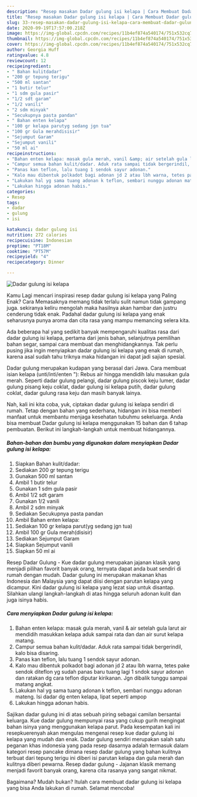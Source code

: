 ```yaml
---
description: "Resep masakan Dadar gulung isi kelapa | Cara Membuat Dadar gulung isi kelapa Yang Lezat"
title: "Resep masakan Dadar gulung isi kelapa | Cara Membuat Dadar gulung isi kelapa Yang Lezat"
slug: 33-resep-masakan-dadar-gulung-isi-kelapa-cara-membuat-dadar-gulung-isi-kelapa-yang-lezat
date: 2020-09-19T17:57:00.218Z
image: https://img-global.cpcdn.com/recipes/11b4ef874a540174/751x532cq70/dadar-gulung-isi-kelapa-foto-resep-utama.jpg
thumbnail: https://img-global.cpcdn.com/recipes/11b4ef874a540174/751x532cq70/dadar-gulung-isi-kelapa-foto-resep-utama.jpg
cover: https://img-global.cpcdn.com/recipes/11b4ef874a540174/751x532cq70/dadar-gulung-isi-kelapa-foto-resep-utama.jpg
author: Georgia Huff
ratingvalue: 4.8
reviewcount: 12
recipeingredient:
- " Bahan kulitdadar"
- "200 gr tepung terigu"
- "500 ml santan"
- "1 butir telur"
- "1 sdm gula pasir"
- "1/2 sdt garam"
- "1/2 vanili"
- "2 sdm minyak"
- "Secukupnya pasta pandan"
- " Bahan enten kelapa"
- "100 gr kelapa parutyg sedang jgn tua"
- "100 gr Gula merahdisisir"
- "Sejumput Garam"
- "Sejumput vanili"
- "50 ml ai"
recipeinstructions:
- "Bahan enten kelapa: masak gula merah, vanil &amp; air setelah gula larut air mendidih masukkan kelapa aduk sampai rata dan dan air surut kelapa matang."
- "Campur semua bahan kulit/dadar. Aduk rata sampai tidak bergerindil, kalo bisa disaring."
- "Panas kan teflon, lalu tuang 1 sendok sayur adonan."
- "Kalo mau dibentuk polkadot bagi adonan jd 2 atau lbh warna, tetes pake sendok diteflon yg sudah panas baru tuang lagi 1 sndok sayur adonan dan ratakan dg cara teflon diputar kirikanan. Jgn dibalik tunggu sampai matang angkat."
- "Lakukan hal yg sama tuang adonan k teflon, sembari nunggu adonan mateng. Isi dadar dg enten kelapa, lipat seperti ampop"
- "Lakukan hingga adonan habis."
categories:
- Resep
tags:
- dadar
- gulung
- isi

katakunci: dadar gulung isi 
nutrition: 272 calories
recipecuisine: Indonesian
preptime: "PT18M"
cooktime: "PT57M"
recipeyield: "4"
recipecategory: Dinner

---
```



![Dadar gulung isi kelapa](https://img-global.cpcdn.com/recipes/11b4ef874a540174/751x532cq70/dadar-gulung-isi-kelapa-foto-resep-utama.jpg)

Kamu Lagi mencari inspirasi resep dadar gulung isi kelapa yang Paling Enak? Cara Memasaknya memang tidak terlalu sulit namun tidak gampang juga. sekiranya keliru mengolah maka hasilnya akan hambar dan justru cenderung tidak enak. Padahal dadar gulung isi kelapa yang enak seharusnya punya aroma dan cita rasa yang mampu memancing selera kita.

Ada beberapa hal yang sedikit banyak mempengaruhi kualitas rasa dari dadar gulung isi kelapa, pertama dari jenis bahan, selanjutnya pemilihan bahan segar, sampai cara membuat dan menghidangkannya. Tak perlu pusing jika ingin menyiapkan dadar gulung isi kelapa yang enak di rumah, karena asal sudah tahu triknya maka hidangan ini dapat jadi sajian spesial.

Dadar gulung merupakan kudapan yang berasal dari Jawa. Cara membuat isian kelapa (unti/inti/enten &#34;): Rebus air hingga mendidih lalu masukan gula merah. Seperti dadar gulung pelangi, dadar gulung piscok keju lumer, dadar gulung pisang keju coklat, dadar gulung isi kelapa putih, dadar gulung coklat, dadar gulung rasa keju dan masih banyak lainya.


Nah, kali ini kita coba, yuk, ciptakan dadar gulung isi kelapa sendiri di rumah. Tetap dengan bahan yang sederhana, hidangan ini bisa memberi manfaat untuk membantu menjaga kesehatan tubuhmu sekeluarga. Anda bisa membuat Dadar gulung isi kelapa menggunakan 15 bahan dan 6 tahap pembuatan. Berikut ini langkah-langkah untuk membuat hidangannya.

<!--inarticleads1-->

##### Bahan-bahan dan bumbu yang digunakan dalam menyiapkan Dadar gulung isi kelapa:

1. Siapkan  Bahan kulit/dadar:
1. Sediakan 200 gr tepung terigu
1. Gunakan 500 ml santan
1. Ambil 1 butir telur
1. Gunakan 1 sdm gula pasir
1. Ambil 1/2 sdt garam
1. Gunakan 1/2 vanili
1. Ambil 2 sdm minyak
1. Sediakan Secukupnya pasta pandan
1. Ambil  Bahan enten kelapa:
1. Sediakan 100 gr kelapa parut(yg sedang jgn tua)
1. Ambil 100 gr Gula merah(disisir)
1. Sediakan Sejumput Garam
1. Siapkan Sejumput vanili
1. Siapkan 50 ml ai


Resep Dadar Gulung - Kue dadar gulung merupakan jajanan klasik yang menjadi pilihan favorit banyak orang, ternyata dapat anda buat sendiri di rumah dengan mudah. Dadar gulung ini merupakan makanan khas Indonesia dan Malaysia yang dapat diisi dengan parutan kelapa yang dicampur. Kini dadar gulung isi kelapa yang lezat siap untuk disantap. Silahkan ulangi langkah-langkah di atas hingga seluruh adonan kulit dan juga isinya habis. 

<!--inarticleads2-->

##### Cara menyiapkan Dadar gulung isi kelapa:

1. Bahan enten kelapa: masak gula merah, vanil &amp; air setelah gula larut air mendidih masukkan kelapa aduk sampai rata dan dan air surut kelapa matang.
1. Campur semua bahan kulit/dadar. Aduk rata sampai tidak bergerindil, kalo bisa disaring.
1. Panas kan teflon, lalu tuang 1 sendok sayur adonan.
1. Kalo mau dibentuk polkadot bagi adonan jd 2 atau lbh warna, tetes pake sendok diteflon yg sudah panas baru tuang lagi 1 sndok sayur adonan dan ratakan dg cara teflon diputar kirikanan. Jgn dibalik tunggu sampai matang angkat.
1. Lakukan hal yg sama tuang adonan k teflon, sembari nunggu adonan mateng. Isi dadar dg enten kelapa, lipat seperti ampop
1. Lakukan hingga adonan habis.


Sajikan dadar gulung ini di atas sebuah piring sebagai camilan bersantai keluarga. Kue dadar gulung mempunyai rasa yang cukup gurih mengingat bahan isinya yang menggunakan kelapa parut. Pada kesempatan kali ini resepkuerenyah akan mengulas mengenai resep kue dadar gulung isi kelapa yang mudah dan enak. Dadar gulung sendiri merupakan salah satu peganan khas indonesia yang pada resep dasarnya adalah termasuk dalam kategori resep pancake dimana resep dadar gulung yang bahan kulitnya terbuat dari tepung terigu ini diberi isi parutan kelapa dan gula merah dan kulitnya diberi pewarna. Resep dadar gulung - Jajanan klasik memang menjadi favorit banyak orang, karena cita rasanya yang sangat nikmat. 

Bagaimana? Mudah bukan? Itulah cara membuat dadar gulung isi kelapa yang bisa Anda lakukan di rumah. Selamat mencoba!
